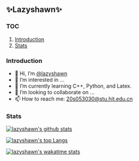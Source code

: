 ## ✨Lazyshawn✨
<!-- lazyshawn/lazyshawn is a ✨ special ✨ repository because its `README.md`
(this file) appears on your GitHub profile.
You can click the Preview link to take a look at your changes. -->

### TOC
1. [Introduction](#introduction)
1. [Stats](#stats)

### Introduction
- 👋 Hi, I’m [@lazyshawn](https://github.com/lazyshawn)
- 👀 I’m interested in ...
- 🌱 I’m currently learning C++, Python, and Latex.
- 💞️ I’m looking to collaborate on ...
- 📫 How to reach me: 20s053030@stu.hit.edu.cn

### Stats
<!-- Ref:
https://github.com/anuraghazra/github-readme-stats
Pretty themes:
gruvbox, onedark, radical, merko, tokyonight, cobalt, 
synthwave, highcontrast, dracula, dark
-->
[![lazyshawn's github stats](
https://github-readme-stats.vercel.app/api?username=lazyshawn&theme=onedark&show_icons=true&count_private=true)](
https://github.com/anuraghazra/github-readme-stats)

[![lazyshawn's top Langs](
https://github-readme-stats.vercel.app/api/top-langs/?username=lazyshawn&layout=compact&hide=html,css,javascript&langs_count=6)](
https://github.com/anuraghazra/github-readme-stats)

[![lazyshawn's wakatime stats](
https://github-readme-stats.vercel.app/api/wakatime?layout=compact&username=lazyshawn)](
https://github.com/anuraghazra/github-readme-stats)

